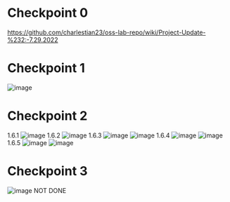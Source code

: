 # Checkpoint 0
https://github.com/charlestian23/oss-lab-repo/wiki/Project-Update-%232:-7.29.2022

# Checkpoint 1
![image](https://user-images.githubusercontent.com/46334090/181786239-ee820e0e-183f-4bd3-b7f4-fa1b353407d4.png)

# Checkpoint 2
1.6.1
![image](https://user-images.githubusercontent.com/46334090/181839580-42823e4a-1b1a-41e8-97d8-859b35b6fa10.png)
1.6.2
![image](https://user-images.githubusercontent.com/46334090/181839671-f8e51fe6-6a4c-45c2-880c-eb16d56bf845.png)
1.6.3
![image](https://user-images.githubusercontent.com/46334090/181839980-cfa5921e-2e3d-4ad5-9ea6-43091be680cd.png)
![image](https://user-images.githubusercontent.com/46334090/181840145-36c768c6-92d6-4a43-9317-1d8380bdd128.png)
1.6.4
![image](https://user-images.githubusercontent.com/46334090/181840471-82482c19-ec4c-4502-bc5b-30452c1ca964.png)
![image](https://user-images.githubusercontent.com/46334090/181840491-a52b8f77-0347-478c-a287-bdad7debd240.png)
1.6.5
![image](https://user-images.githubusercontent.com/46334090/181840763-351a74f2-25a7-450c-a845-1acdb5de8362.png)
![image](https://user-images.githubusercontent.com/46334090/181840734-d19ca2b9-5adf-489d-9a43-d4348d37c3a5.png)

# Checkpoint 3
![image](https://user-images.githubusercontent.com/46334090/181842559-4e1017cf-63ec-41e0-9d2e-dc204c65c2a3.png)
NOT DONE
